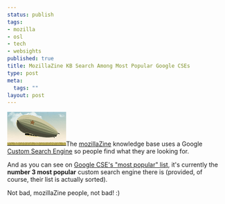```yaml
--- 
status: publish
tags: 
- mozilla
- osl
- tech
- websights
published: true
title: MozillaZine KB Search Among Most Popular Google CSEs
type: post
meta: 
  tags: ""
layout: post
---
```

<img id="image163" src="/media/wp/2007/01/mozillazine.png" alt="MozillaZine zeppelin" class="alignright" />The <a href="http://kb.mozillazine.org/">mozillaZine</a> knowledge base uses a Google <a href="http://www.google.com/coop/cse?cx=003258325049489668794%3Aru2dpahviq8">Custom Search Engine</a> so people find what they are looking for.

And as you can see on <a href="http://google.com/coop/cse/examples/Popular">Google CSE's "most popular" list</a>, it's currently the <strong>number 3 most popular</strong> custom search engine there is (provided, of course, their list is actually sorted).

Not bad, mozillaZine people, not bad! :)
